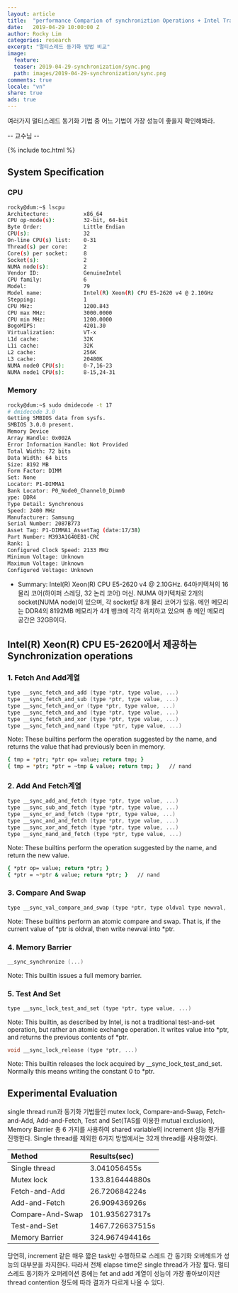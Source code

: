 ```yaml
---
layout: article
title:  "performance Comparion of synchroniztion Operations + Intel Transactional Memory Operation"
date:   2019-04-29 10:00:00 Z
author: Rocky Lim
categories: research
excerpt: "멀티스레드 동기화 방법 비교"
image:
  feature:
  teaser: 2019-04-29-synchronization/sync.png
  path: images/2019-04-29-synchronization/sync.png
comments: true
locale: "vn"
share: true
ads: true
---
```


여러가지 멀티스레드 동기화 기법 중 어느 기법이 가장 성능이 좋을지 확인해봐라.

-- 교수님 --




{% include toc.html %}



## System Specification

### CPU

```sh
rocky@dum:~$ lscpu
Architecture:          	x86_64
CPU op-mode(s):        	32-bit, 64-bit
Byte Order:            	Little Endian
CPU(s):                	32
On-line CPU(s) list:   	0-31
Thread(s) per core:   	2
Core(s) per socket:    	8
Socket(s):             	2
NUMA node(s):          	2
Vendor ID:             	GenuineIntel
CPU family:            	6
Model:                 	79
Model name:            	Intel(R) Xeon(R) CPU E5-2620 v4 @ 2.10GHz
Stepping:              	1
CPU MHz:               	1200.843
CPU max MHz:           	3000.0000
CPU min MHz:           	1200.0000
BogoMIPS:              	4201.30
Virtualization:        	VT-x
L1d cache:             	32K
L1i cache:             	32K
L2 cache:              	256K
L3 cache:              	20480K
NUMA node0 CPU(s):    	0-7,16-23
NUMA node1 CPU(s):     	8-15,24-31
```

### Memory

```sh
rocky@dum:~$ sudo dmidecode -t 17
# dmidecode 3.0
Getting SMBIOS data from sysfs.
SMBIOS 3.0.0 present.
Memory Device
Array Handle: 0x002A
Error Information Handle: Not Provided
Total Width: 72 bits
Data Width: 64 bits
Size: 8192 MB
Form Factor: DIMM
Set: None
Locator: P1-DIMMA1
Bank Locator: P0_Node0_Channel0_Dimm0
ype: DDR4
Type Detail: Synchronous
Speed: 2400 MHz
Manufacturer: Samsung
Serial Number: 2087B773
Asset Tag: P1-DIMMA1_AssetTag (date:17/38)
Part Number: M393A1G40EB1-CRC
Rank: 1
Configured Clock Speed: 2133 MHz
Minimum Voltage: Unknown
Maximum Voltage: Unknown
Configured Voltage: Unknown
```

- Summary: Intel(R) Xeon(R) CPU E5-2620 v4 @ 2.10GHz. 64아키텍처의 16물리 코어(하이퍼 스레딩, 32 논리 코어) 머신.  NUMA 아키텍처로 2개의 socket(NUMA node)이 있으며, 각 socket당 8개 물리 코어가 있음. 메인 메모리는 DDR4의 8192MB 메모리가 4개 뱅크에 각각 위치하고 있으며 총 메인 메모리 공간은 32GB이다.

## Intel(R) Xeon(R) CPU E5-2620에서 제공하는 Synchronization operations

### 1. Fetch And Add계열

```c
type __sync_fetch_and_add (type *ptr, type value, ...)
type __sync_fetch_and_sub (type *ptr, type value, ...)
type __sync_fetch_and_or (type *ptr, type value, ...)
type __sync_fetch_and_and (type *ptr, type value, ...)
type __sync_fetch_and_xor (type *ptr, type value, ...)
type __sync_fetch_and_nand (type *ptr, type value, ...)
```

Note: These builtins perform the operation suggested by the name, and returns the value that had previously been in memory.

```sh
{ tmp = *ptr; *ptr op= value; return tmp; }
{ tmp = *ptr; *ptr = ~tmp & value; return tmp; }   // nand
```


### 2. Add And Fetch계열

```c
type __sync_add_and_fetch (type *ptr, type value, ...)
type __sync_sub_and_fetch (type *ptr, type value, ...)
type __sync_or_and_fetch (type *ptr, type value, ...)
type __sync_and_and_fetch (type *ptr, type value, ...)
type __sync_xor_and_fetch (type *ptr, type value, ...)
type __sync_nand_and_fetch (type *ptr, type value, ...)
```

Note: These builtins perform the operation suggested by the name, and return the new value.

```sh
{ *ptr op= value; return *ptr; }
{ *ptr = ~*ptr & value; return *ptr; }   // nand
```

### 3. Compare And Swap

```c
type __sync_val_compare_and_swap (type *ptr, type oldval type newval, ...)
```

Note: These builtins perform an atomic compare and swap. That is, if the current value of *ptr is oldval, then write newval into *ptr.

### 4. Memory Barrier

```c
__sync_synchronize (...)
```

Note: This builtin issues a full memory barrier.


### 5. Test And Set

```c
type __sync_lock_test_and_set (type *ptr, type value, ...)
```
Note: This builtin, as described by Intel, is not a traditional test-and-set operation, but rather an atomic exchange operation. It writes value into *ptr, and returns the previous contents of *ptr.

```c
void __sync_lock_release (type *ptr, ...)
```
Note: This builtin releases the lock acquired by __sync_lock_test_and_set. Normally this means writing the constant 0 to *ptr.

## Experimental Evaluation

single thread run과 동기화 기법들인 mutex lock, Compare-and-Swap, Fetch-and-Add, Add-and-Fetch, Test and Set(TAS를 이용한 mutual exclusion), Memory Barrier 총 6 가지를 사용하여 shared variable의 increment 성능 평가를 진행한다. Single thread를 제외한 6가지 방법에서는 32개 thread를 사용하였다.

| Method | Results(sec)|
|:--------|:--------|
| Single thread | 3.041056455s |
| Mutex lock | 133.816444880s |
| Fetch-and-Add | 26.720684224s |
| Add-and-Fetch| 26.909436926s |
| Compare-And-Swap| 101.935627317s |
| Test-and-Set| 1467.726637515s |
| Memory Barrier| 324.967494416s |

당연히, increment 같은 매우 짧은 task만 수행하므로 스레드 간 동기화 오버헤드가 성능의 대부분을 차지한다. 따라서 전체 elapse time은 single thread가 가장 짧다. 멀티 스레드 동기화가 오퍼레이션 중에는 fet and add 계열이 성능이 가장 좋아보이지만 thread contention 정도에 따라 결과가 다르게 나올 수 있다.
